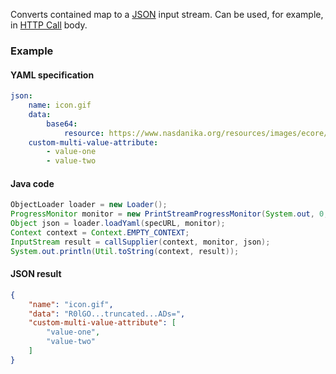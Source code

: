 Converts contained map to a [JSON](https://en.wikipedia.org/wiki/JSON) input stream.
Can be used, for example, in [HTTP Call](http-call.html) body.

### Example

#### YAML specification

```yaml
json:
    name: icon.gif
    data:
        base64:
            resource: https://www.nasdanika.org/resources/images/ecore/EClass.gif
    custom-multi-value-attribute:
        - value-one
        - value-two
```

#### Java code

```java
ObjectLoader loader = new Loader();
ProgressMonitor monitor = new PrintStreamProgressMonitor(System.out, 0, 4, false);
Object json = loader.loadYaml(specURL, monitor);
Context context = Context.EMPTY_CONTEXT;
InputStream result = callSupplier(context, monitor, json);
System.out.println(Util.toString(context, result));
```                

#### JSON result

```json
{
    "name": "icon.gif",
    "data": "R0lGO...truncated...ADs=",
    "custom-multi-value-attribute": [
        "value-one",
        "value-two"
    ]
}
```